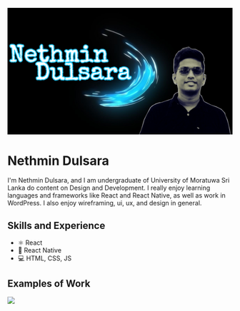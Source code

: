 ![Design and Development](https://github.com/DulsaraNethmin/DulsaraNethmin/blob/main/PicsArt_04-07-05.24.53.jpg)

# Nethmin Dulsara
I'm Nethmin Dulsara, and I am undergraduate of University of Moratuwa Sri Lanka do content on Design and Development. I really enjoy learning languages and frameworks like React and React Native, as well as work in WordPress. I also enjoy wireframing, ui, ux, and design in general. 

## Skills and Experience
* ⚛ React
* 📱 React Native
* 💻 HTML, CSS, JS

## Examples of Work
<img src="https://github.com/adriantwarog/adriantwarog/blob/master/covid19.gif" width="512" >
